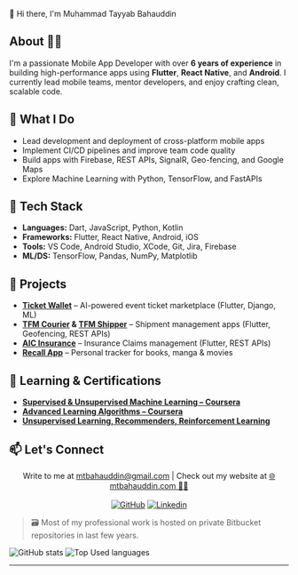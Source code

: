 👋 Hi there, I'm Muhammad Tayyab Bahauddin

## About 🙆‍♂️
    
I'm a passionate Mobile App Developer with over **6 years of experience** in building high-performance apps using **Flutter**, **React Native**, and **Android**. I currently lead mobile teams, mentor developers, and enjoy crafting clean, scalable code.

## 🚀 What I Do
- Lead development and deployment of cross-platform mobile apps
- Implement CI/CD pipelines and improve team code quality
- Build apps with Firebase, REST APIs, SignalR, Geo-fencing, and Google Maps
- Explore Machine Learning with Python, TensorFlow, and FastAPIs

## 🧰 Tech Stack
- **Languages:** Dart, JavaScript, Python, Kotlin 
- **Frameworks:** Flutter, React Native, Android, iOS  
- **Tools:** VS Code, Android Studio, XCode, Git, Jira, Firebase 
- **ML/DS:** TensorFlow, Pandas, NumPy, Matplotlib  


## 📱 Projects
- **[Ticket Wallet](https://apps.apple.com/us/app/ticket-wallet/id6463562809)** – AI-powered event ticket marketplace (Flutter, Django, ML)
- **[TFM Courier](https://play.google.com/store/apps/details?id=com.tfmexpress.courier.tfmcourier) & [TFM Shipper](https://play.google.com/store/apps/details?id=com.tfmexpress.shipper.tfmshipper)** – Shipment management apps (Flutter, Geofencing,  REST APIs)
- **[AIC Insurance](https://play.google.com/store/apps/details?id=com.etaif.insurance.aic)** – Insurance Claims management (Flutter,   REST APIs)
- **[Recall App](https://play.google.com/store/apps/details?id=com.mtbahauddin.recall)** – Personal tracker for books, manga & movies

## 🧠 Learning & Certifications
- **[Supervised & Unsupervised Machine Learning – Coursera](https://coursera.org/share/d2f9047040f4978b8a8555a97afe2f30)**
- **[Advanced Learning Algorithms – Coursera](https://coursera.org/share/d8e5c90bdeaead90253802846a7e6c53)**
- **[Unsupervised Learning, Recommenders, Reinforcement Learning](https://coursera.org/share/d8e5c90bdeaead90253802846a7e6c53)**


## 📫 Let's Connect
<p align="center">
  <span>Write to me at <a href="mailto:mtbahauddin@gmail.com">mtbahauddin@gmail.com</a> | Check out my website at <a href="https://mtbahauddin.com">🌐 mtbahauddin.com 🙋‍♂️</a></span>
  <br>
  <br>
  <a href="https://GitHub.com/tayyyab"><img src="https://img.shields.io/badge/GitHub-Tayyab-805ad5.svg?style=for-the-badge&logo=GitHub" alt="GitHub"></a>
  <a href="https://www.linkedin.com/in/tayyyab/"><img src="https://img.shields.io/badge/Linkedin-Tayyab-805ad5.svg?style=for-the-badge&logo=Linkedin" alt="Linkedin"></a>

> 🗃️ Most of my professional work is hosted on private Bitbucket repositories in last few years.


![GitHub stats](https://github-readme-stats.vercel.app/api?username=tayyyab&custom_title=Muhammad%20Tayyab%20Bahauddin%20Github&count_private=true&include_all_commits=true&title_color=805ad5&icon_color=805ad5&text_color=474747&show_icons=true&hide=stars)
![Top Used languages](https://github-readme-stats.vercel.app/api/top-langs/?username=tayyyab&title_color=805ad5&icon_color=805ad5&text_color=474747&langs_count=10&layout=compact)

---